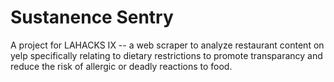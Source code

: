 # Sustanence Sentry
A project for LAHACKS IX -- a web scraper to analyze restaurant content on yelp specifically relating to dietary restrictions to promote transparancy and reduce the risk of allergic or deadly reactions to food.

